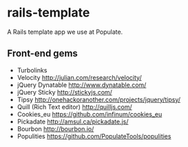 # rails-template

A Rails template app we use at Populate. 

## Front-end gems

* Turbolinks
* Velocity http://julian.com/research/velocity/
* jQuery Dynatable http://www.dynatable.com/
* jQuery Sticky http://stickyjs.com/
* Tipsy http://onehackoranother.com/projects/jquery/tipsy/
* Quill (Rich Text editor) http://quilljs.com/
* Cookies_eu https://github.com/infinum/cookies_eu
* Pickadate http://amsul.ca/pickadate.js/
* Bourbon http://bourbon.io/
* Populities https://github.com/PopulateTools/populities
